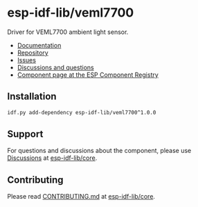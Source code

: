 # esp-idf-lib/veml7700

Driver for VEML7700 ambient light sensor.

* [Documentation](https://esp-idf-lib.github.io/veml7700/)
* [Repository](https://github.com/esp-idf-lib/veml7700)
* [Issues](https://github.com/esp-idf-lib/veml7700/issues)
* [Discussions and questions](https://github.com/esp-idf-lib/core/discussions)
* [Component page at the ESP Component Registry](https://components.espressif.com/components/esp-idf-lib/veml7700)

## Installation

```sh
idf.py add-dependency esp-idf-lib/veml7700^1.0.0
```

## Support

For questions and discussions about the component, please use
[Discussions](https://github.com/esp-idf-lib/core/discussions)
at [esp-idf-lib/core](https://github.com/esp-idf-lib/core).

## Contributing

Please read [CONTRIBUTING.md](https://github.com/esp-idf-lib/core/blob/main/CONTRIBUTING.md)
at [esp-idf-lib/core](https://github.com/esp-idf-lib/core).
